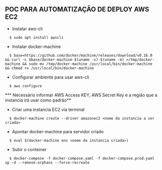 ## POC PARA AUTOMATIZAÇÃO DE DEPLOY AWS EC2

- Instalar aws-cli
```shell
  $ sudo apt install awscli
```

- Instalar docker-machine
```shell
  $ base=https://github.com/docker/machine/releases/download/v0.16.0 && curl -L $base/docker-machine-$(uname -s)-$(uname -m) >/tmp/docker-machine && sudo mv /tmp/docker-machine /usr/local/bin/docker-machine && chmod +x /usr/local/bin/docker-machine
```

- Configurar ambiente para usar aws-cli
```shell
  $ aws configure 
```
  *** Necessário informar AWS Access KEY, AWS Secret Key e a região que a instancia irá usar como padrão**

- Criar uma instancia EC2 via terminal
```shell
  $ docker-machine create --driver amazonec2 <nome da instancia a ser criada>
```

- Apontar docker-machine para servidor criado
```shell
  $ eval $(docker-machine env <nome da instancia criada>) 
```

- Subir o conteiner
```shell
  $ docker-compose -f docker-compose.yaml -f docker-compose.prod.yaml up -d --remove-orphans --force-recreate
```

